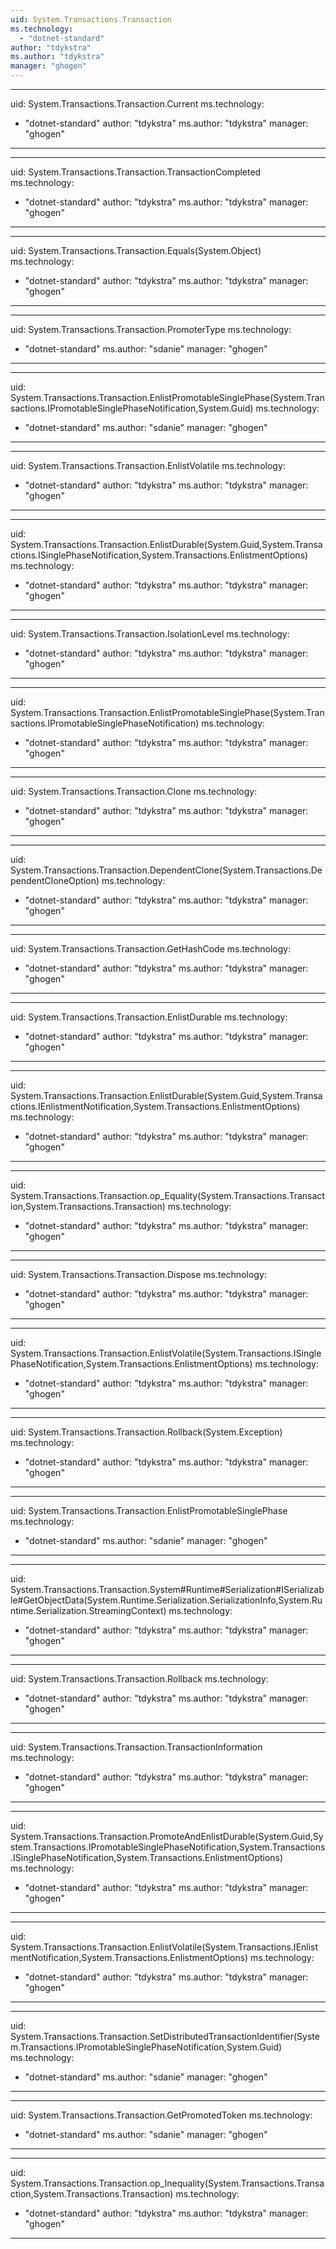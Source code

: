 ```yaml
---
uid: System.Transactions.Transaction
ms.technology: 
  - "dotnet-standard"
author: "tdykstra"
ms.author: "tdykstra"
manager: "ghogen"
---
```


---
uid: System.Transactions.Transaction.Current
ms.technology: 
  - "dotnet-standard"
author: "tdykstra"
ms.author: "tdykstra"
manager: "ghogen"
---

---
uid: System.Transactions.Transaction.TransactionCompleted
ms.technology: 
  - "dotnet-standard"
author: "tdykstra"
ms.author: "tdykstra"
manager: "ghogen"
---

---
uid: System.Transactions.Transaction.Equals(System.Object)
ms.technology: 
  - "dotnet-standard"
author: "tdykstra"
ms.author: "tdykstra"
manager: "ghogen"
---

---
uid: System.Transactions.Transaction.PromoterType
ms.technology: 
  - "dotnet-standard"
ms.author: "sdanie"
manager: "ghogen"
---

---
uid: System.Transactions.Transaction.EnlistPromotableSinglePhase(System.Transactions.IPromotableSinglePhaseNotification,System.Guid)
ms.technology: 
  - "dotnet-standard"
ms.author: "sdanie"
manager: "ghogen"
---

---
uid: System.Transactions.Transaction.EnlistVolatile
ms.technology: 
  - "dotnet-standard"
author: "tdykstra"
ms.author: "tdykstra"
manager: "ghogen"
---

---
uid: System.Transactions.Transaction.EnlistDurable(System.Guid,System.Transactions.ISinglePhaseNotification,System.Transactions.EnlistmentOptions)
ms.technology: 
  - "dotnet-standard"
author: "tdykstra"
ms.author: "tdykstra"
manager: "ghogen"
---

---
uid: System.Transactions.Transaction.IsolationLevel
ms.technology: 
  - "dotnet-standard"
author: "tdykstra"
ms.author: "tdykstra"
manager: "ghogen"
---

---
uid: System.Transactions.Transaction.EnlistPromotableSinglePhase(System.Transactions.IPromotableSinglePhaseNotification)
ms.technology: 
  - "dotnet-standard"
author: "tdykstra"
ms.author: "tdykstra"
manager: "ghogen"
---

---
uid: System.Transactions.Transaction.Clone
ms.technology: 
  - "dotnet-standard"
author: "tdykstra"
ms.author: "tdykstra"
manager: "ghogen"
---

---
uid: System.Transactions.Transaction.DependentClone(System.Transactions.DependentCloneOption)
ms.technology: 
  - "dotnet-standard"
author: "tdykstra"
ms.author: "tdykstra"
manager: "ghogen"
---

---
uid: System.Transactions.Transaction.GetHashCode
ms.technology: 
  - "dotnet-standard"
author: "tdykstra"
ms.author: "tdykstra"
manager: "ghogen"
---

---
uid: System.Transactions.Transaction.EnlistDurable
ms.technology: 
  - "dotnet-standard"
author: "tdykstra"
ms.author: "tdykstra"
manager: "ghogen"
---

---
uid: System.Transactions.Transaction.EnlistDurable(System.Guid,System.Transactions.IEnlistmentNotification,System.Transactions.EnlistmentOptions)
ms.technology: 
  - "dotnet-standard"
author: "tdykstra"
ms.author: "tdykstra"
manager: "ghogen"
---

---
uid: System.Transactions.Transaction.op_Equality(System.Transactions.Transaction,System.Transactions.Transaction)
ms.technology: 
  - "dotnet-standard"
author: "tdykstra"
ms.author: "tdykstra"
manager: "ghogen"
---

---
uid: System.Transactions.Transaction.Dispose
ms.technology: 
  - "dotnet-standard"
author: "tdykstra"
ms.author: "tdykstra"
manager: "ghogen"
---

---
uid: System.Transactions.Transaction.EnlistVolatile(System.Transactions.ISinglePhaseNotification,System.Transactions.EnlistmentOptions)
ms.technology: 
  - "dotnet-standard"
author: "tdykstra"
ms.author: "tdykstra"
manager: "ghogen"
---

---
uid: System.Transactions.Transaction.Rollback(System.Exception)
ms.technology: 
  - "dotnet-standard"
author: "tdykstra"
ms.author: "tdykstra"
manager: "ghogen"
---

---
uid: System.Transactions.Transaction.EnlistPromotableSinglePhase
ms.technology: 
  - "dotnet-standard"
ms.author: "sdanie"
manager: "ghogen"
---

---
uid: System.Transactions.Transaction.System#Runtime#Serialization#ISerializable#GetObjectData(System.Runtime.Serialization.SerializationInfo,System.Runtime.Serialization.StreamingContext)
ms.technology: 
  - "dotnet-standard"
author: "tdykstra"
ms.author: "tdykstra"
manager: "ghogen"
---

---
uid: System.Transactions.Transaction.Rollback
ms.technology: 
  - "dotnet-standard"
author: "tdykstra"
ms.author: "tdykstra"
manager: "ghogen"
---

---
uid: System.Transactions.Transaction.TransactionInformation
ms.technology: 
  - "dotnet-standard"
author: "tdykstra"
ms.author: "tdykstra"
manager: "ghogen"
---

---
uid: System.Transactions.Transaction.PromoteAndEnlistDurable(System.Guid,System.Transactions.IPromotableSinglePhaseNotification,System.Transactions.ISinglePhaseNotification,System.Transactions.EnlistmentOptions)
ms.technology: 
  - "dotnet-standard"
author: "tdykstra"
ms.author: "tdykstra"
manager: "ghogen"
---

---
uid: System.Transactions.Transaction.EnlistVolatile(System.Transactions.IEnlistmentNotification,System.Transactions.EnlistmentOptions)
ms.technology: 
  - "dotnet-standard"
author: "tdykstra"
ms.author: "tdykstra"
manager: "ghogen"
---

---
uid: System.Transactions.Transaction.SetDistributedTransactionIdentifier(System.Transactions.IPromotableSinglePhaseNotification,System.Guid)
ms.technology: 
  - "dotnet-standard"
ms.author: "sdanie"
manager: "ghogen"
---

---
uid: System.Transactions.Transaction.GetPromotedToken
ms.technology: 
  - "dotnet-standard"
ms.author: "sdanie"
manager: "ghogen"
---

---
uid: System.Transactions.Transaction.op_Inequality(System.Transactions.Transaction,System.Transactions.Transaction)
ms.technology: 
  - "dotnet-standard"
author: "tdykstra"
ms.author: "tdykstra"
manager: "ghogen"
---
